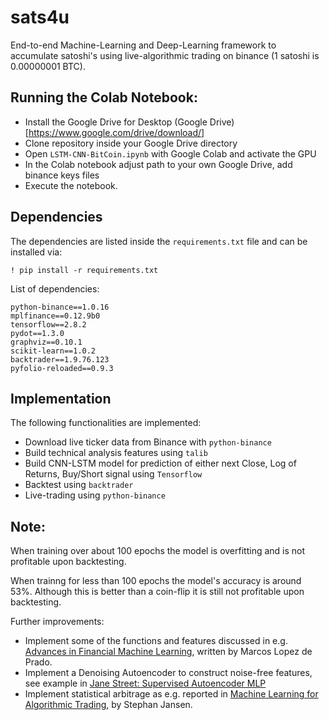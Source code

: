 # sats4u

End-to-end Machine-Learning and Deep-Learning framework to accumulate satoshi's using live-algorithmic trading on binance (1 satoshi is 0.00000001 BTC).

## Running the Colab Notebook:

* Install the Google Drive for Desktop (Google Drive)[https://www.google.com/drive/download/]
* Clone repository inside your Google Drive directory
* Open `LSTM-CNN-BitCoin.ipynb` with Google Colab and activate the GPU
* In the Colab notebook adjust path to your own Google Drive, add binance keys files 
* Execute the notebook.

## Dependencies

The dependencies are listed inside the `requirements.txt` file and can be installed via:

```
! pip install -r requirements.txt
```

List of dependencies:

```
python-binance==1.0.16
mplfinance==0.12.9b0
tensorflow==2.8.2
pydot==1.3.0
graphviz==0.10.1
scikit-learn==1.0.2
backtrader==1.9.76.123
pyfolio-reloaded==0.9.3
```

## Implementation
The following functionalities are implemented:
* Download live ticker data from Binance with `python-binance`
* Build technical analysis features using `talib`
* Build CNN-LSTM model for prediction of either next Close, Log of Returns, Buy/Short signal using `Tensorflow`
* Backtest using `backtrader`
* Live-trading using `python-binance`

## Note:
When training over about 100 epochs the model is overfitting and is not profitable upon backtesting.

When trainng for less than 100 epochs the model's accuracy is around 53%. Although this is better than a coin-flip it is still not profitable upon backtesting.

Further improvements:
* Implement some of the functions and features discussed in e.g.
[Advances in Financial Machine Learning](https://www.amazon.co.jp/Advances-Financial-Machine-Learning-English-ebook/dp/B079KLDW21), written by Marcos Lopez de Prado.
* Implement a Denoising Autoencoder to construct noise-free features, see example in [Jane Street: Supervised Autoencoder MLP
](https://www.kaggle.com/code/gogo827jz/jane-street-supervised-autoencoder-mlp/notebook)
* Implement statistical arbitrage as e.g. reported in [Machine Learning for Algorithmic Trading](https://www.amazon.com/Machine-Learning-Algorithmic-Trading-alternative/dp/1839217715?pf_rd_r=GZH2XZ35GB3BET09PCCA&pf_rd_p=c5b6893a-24f2-4a59-9d4b-aff5065c90ec&pd_rd_r=91a679c7-f069-4a6e-bdbb-a2b3f548f0c8&pd_rd_w=2B0Q0&pd_rd_wg=GMY5S&ref_=pd_gw_ci_mcx_mr_hp_d), by Stephan Jansen.

